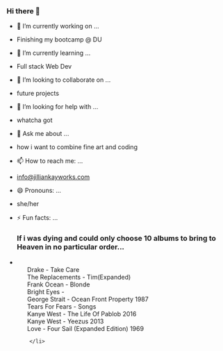 ### Hi there 👋


- 🔭 I’m currently working on ...
- Finishing my bootcamp @ DU 
- 🌱 I’m currently learning ...
- Full stack Web Dev 
- 👯 I’m looking to collaborate on ...
- future projects
- 🤔 I’m looking for help with ...
- whatcha got 
- 💬 Ask me about ...
- how i want to combine fine art and coding 
- 📫 How to reach me: ...
- info@jilliankayworks.com
- 😄 Pronouns: ...
- she/her
- ⚡ Fun facts: ...
  <h3>If i was dying and could only choose 10 albums to bring to Heaven in no particular order...</h3>
          <li>
            <ul>Drake - Take Care</ul>
            <ul>The Replacements - Tim(Expanded)</ul>
            <ul>Frank Ocean - Blonde</ul>
            <ul>Bright Eyes - </ul>
            <ul>George Strait - Ocean Front Property 1987</ul>
            <ul>Tears For Fears - Songs</ul>
            <ul>Kanye West - The Life Of Pablob 2016</ul>
            <ul>Kanye West - Yeezus 2013</ul>
            <ul>Love - Four Sail (Expanded Edition) 1969</ul>
            
          </li>

